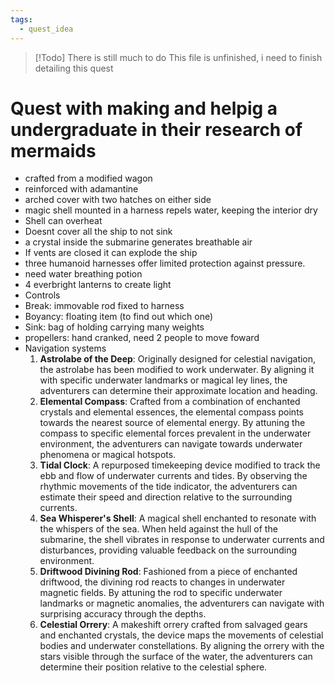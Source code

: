```yaml
---
tags:
  - quest_idea
---
```

> [!Todo] There is still much to do
> This file is unfinished, i need to finish detailing this quest

# Quest with making and helpig a undergraduate in their research of mermaids

- crafted from a modified wagon
- reinforced with adamantine
- arched cover with two hatches on either side
- magic shell mounted in a harness repels water, keeping the interior dry
- Shell can overheat
- Doesnt cover all the ship to not sink
- a crystal inside the submarine generates breathable air
- If vents are closed it can explode the ship
- three humanoid harnesses offer limited protection against pressure.
- need water breathing potion
- 4 everbright lanterns to create light
- Controls
- Break: immovable rod fixed to harness
- Boyancy: floating item (to find out which one)
- Sink: bag of holding carrying many weights
- propellers: hand cranked, need 2 people to move foward
- Navigation systems
  1. **Astrolabe of the Deep**: Originally designed for celestial navigation, the astrolabe has been modified to work underwater. By aligning it with specific underwater landmarks or magical ley lines, the adventurers can determine their approximate location and heading.
  2. **Elemental Compass**: Crafted from a combination of enchanted crystals and elemental essences, the elemental compass points towards the nearest source of elemental energy. By attuning the compass to specific elemental forces prevalent in the underwater environment, the adventurers can navigate towards underwater phenomena or magical hotspots.
  3. **Tidal Clock**: A repurposed timekeeping device modified to track the ebb and flow of underwater currents and tides. By observing the rhythmic movements of the tide indicator, the adventurers can estimate their speed and direction relative to the surrounding currents.
  4. **Sea Whisperer's Shell**: A magical shell enchanted to resonate with the whispers of the sea. When held against the hull of the submarine, the shell vibrates in response to underwater currents and disturbances, providing valuable feedback on the surrounding environment.
  5. **Driftwood Divining Rod**: Fashioned from a piece of enchanted driftwood, the divining rod reacts to changes in underwater magnetic fields. By attuning the rod to specific underwater landmarks or magnetic anomalies, the adventurers can navigate with surprising accuracy through the depths.
  6. **Celestial Orrery**: A makeshift orrery crafted from salvaged gears and enchanted crystals, the device maps the movements of celestial bodies and underwater constellations. By aligning the orrery with the stars visible through the surface of the water, the adventurers can determine their position relative to the celestial sphere. 
